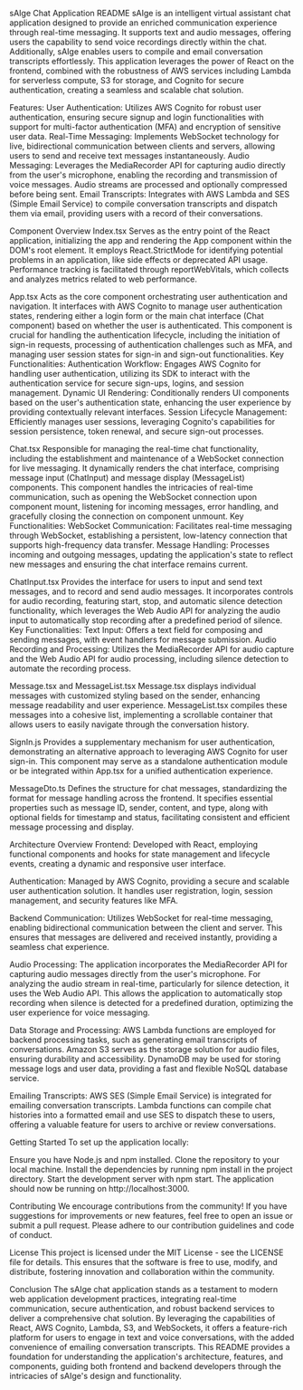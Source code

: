 sAIge Chat Application README
sAIge is an intelligent virtual assistant chat application designed to provide an enriched communication experience through real-time messaging. It supports text and audio messages, offering users the capability to send voice recordings directly within the chat. Additionally, sAIge enables users to compile and email conversation transcripts effortlessly. This application leverages the power of React on the frontend, combined with the robustness of AWS services including Lambda for serverless compute, S3 for storage, and Cognito for secure authentication, creating a seamless and scalable chat solution.

Features:
User Authentication: Utilizes AWS Cognito for robust user authentication, ensuring secure signup and login functionalities with support for multi-factor authentication (MFA) and encryption of sensitive user data.
Real-Time Messaging: Implements WebSocket technology for live, bidirectional communication between clients and servers, allowing users to send and receive text messages instantaneously.
Audio Messaging: Leverages the MediaRecorder API for capturing audio directly from the user's microphone, enabling the recording and transmission of voice messages. Audio streams are processed and optionally compressed before being sent.
Email Transcripts: Integrates with AWS Lambda and SES (Simple Email Service) to compile conversation transcripts and dispatch them via email, providing users with a record of their conversations.

Component Overview
Index.tsx
Serves as the entry point of the React application, initializing the app and rendering the App component within the DOM's root element. It employs React.StrictMode for identifying potential problems in an application, like side effects or deprecated API usage. Performance tracking is facilitated through reportWebVitals, which collects and analyzes metrics related to web performance.

App.tsx
Acts as the core component orchestrating user authentication and navigation. It interfaces with AWS Cognito to manage user authentication states, rendering either a login form or the main chat interface (Chat component) based on whether the user is authenticated. This component is crucial for handling the authentication lifecycle, including the initiation of sign-in requests, processing of authentication challenges such as MFA, and managing user session states for sign-in and sign-out functionalities.
    Key Functionalities:
    Authentication Workflow: Engages AWS Cognito for handling user authentication, utilizing its SDK to interact with the authentication service for secure sign-ups, logins, and session management.
    Dynamic UI Rendering: Conditionally renders UI components based on the user's authentication state, enhancing the user experience by providing contextually relevant interfaces.
    Session Lifecycle Management: Efficiently manages user sessions, leveraging Cognito's capabilities for session persistence, token renewal, and secure sign-out processes.

Chat.tsx
Responsible for managing the real-time chat functionality, including the establishment and maintenance of a WebSocket connection for live messaging. It dynamically renders the chat interface, comprising message input (ChatInput) and message display (MessageList) components. This component handles the intricacies of real-time communication, such as opening the WebSocket connection upon component mount, listening for incoming messages, error handling, and gracefully closing the connection on component unmount.
    Key Functionalities:
        WebSocket Communication: Facilitates real-time messaging through WebSocket, establishing a persistent, low-latency connection that supports high-frequency data transfer.
        Message Handling: Processes incoming and outgoing messages, updating the application's state to reflect new messages and ensuring the chat interface remains current.

ChatInput.tsx
Provides the interface for users to input and send text messages, and to record and send audio messages. It incorporates controls for audio recording, featuring start, stop, and automatic silence detection functionality, which leverages the Web Audio API for analyzing the audio input to automatically stop recording after a predefined period of silence.
    Key Functionalities:
        Text Input: Offers a text field for composing and sending messages, with event handlers for message submission.
        Audio Recording and Processing: Utilizes the MediaRecorder API for audio capture and the Web Audio API for audio processing, including silence detection to automate the recording process.

Message.tsx and MessageList.tsx
Message.tsx displays individual messages with customized styling based on the sender, enhancing message readability and user experience. MessageList.tsx compiles these messages into a cohesive list, implementing a scrollable container that allows users to easily navigate through the conversation history.

SignIn.js
Provides a supplementary mechanism for user authentication, demonstrating an alternative approach to leveraging AWS Cognito for user sign-in. This component may serve as a standalone authentication module or be integrated within App.tsx for a unified authentication experience.

MessageDto.ts
Defines the structure for chat messages, standardizing the format for message handling across the frontend. It specifies essential properties such as message ID, sender, content, and type, along with optional fields for timestamp and status, facilitating consistent and efficient message processing and display.

Architecture Overview
Frontend: Developed with React, employing functional components and hooks for state management and lifecycle events, creating a dynamic and responsive user interface.

Authentication: Managed by AWS Cognito, providing a secure and scalable user authentication solution. It handles user registration, login, session management, and security features like MFA.

Backend Communication: Utilizes WebSocket for real-time messaging, enabling bidirectional communication between the client and server. This ensures that messages are delivered and received instantly, providing a seamless chat experience.

Audio Processing: The application incorporates the MediaRecorder API for capturing audio messages directly from the user's microphone. For analyzing the audio stream in real-time, particularly for silence detection, it uses the Web Audio API. This allows the application to automatically stop recording when silence is detected for a predefined duration, optimizing the user experience for voice messaging.

Data Storage and Processing: AWS Lambda functions are employed for backend processing tasks, such as generating email transcripts of conversations. Amazon S3 serves as the storage solution for audio files, ensuring durability and accessibility. DynamoDB may be used for storing message logs and user data, providing a fast and flexible NoSQL database service.

Emailing Transcripts: AWS SES (Simple Email Service) is integrated for emailing conversation transcripts. Lambda functions can compile chat histories into a formatted email and use SES to dispatch these to users, offering a valuable feature for users to archive or review conversations.

Getting Started
To set up the application locally:

Ensure you have Node.js and npm installed.
Clone the repository to your local machine.
Install the dependencies by running npm install in the project directory.
Start the development server with npm start. The application should now be running on http://localhost:3000.

Contributing
We encourage contributions from the community! If you have suggestions for improvements or new features, feel free to open an issue or submit a pull request. Please adhere to our contribution guidelines and code of conduct.

License
This project is licensed under the MIT License - see the LICENSE file for details. This ensures that the software is free to use, modify, and distribute, fostering innovation and collaboration within the community.

Conclusion
The sAIge chat application stands as a testament to modern web application development practices, integrating real-time communication, secure authentication, and robust backend services to deliver a comprehensive chat solution. By leveraging the capabilities of React, AWS Cognito, Lambda, S3, and WebSockets, it offers a feature-rich platform for users to engage in text and voice conversations, with the added convenience of emailing conversation transcripts. This README provides a foundation for understanding the application's architecture, features, and components, guiding both frontend and backend developers through the intricacies of sAIge's design and functionality.